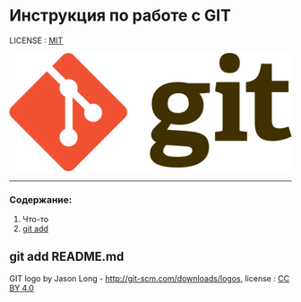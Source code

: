 # Инструкция по работе с GIT

LICENSE : [MIT](/license.md)

![git-logo](/IMAGE/Git-logo.svg.png)

---

### Содержание:
1. Что-то
2. [git add](/add.md)

git add README.md
---

GIT logo by Jason Long - http://git-scm.com/downloads/logos, license : [CC BY 4.0](https://creativecommons.org/licenses/by/4.0/deed.en)